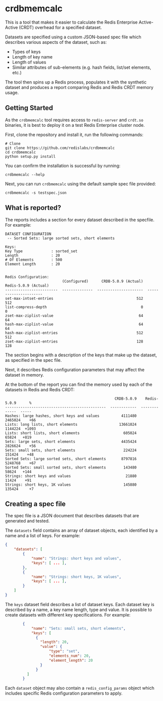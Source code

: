 # crdbmemcalc

This is a tool that makes it easier to calculate the Redis Enterprise
Active-Active (CRDT) overhead for a specified dataset.

Datasets are specified using a custom JSON-based spec file which describes
various aspects of the dataset, such as:

* Types of keys
* Length of key name
* Length of values
* Similar attributes of sub-elements (e.g. hash fields, list/set elements,
  etc.)

The tool then spins up a Redis process, populates it with the synthetic dataset
and produces a report comparing Redis and Redis CRDT memory usage.

## Getting Started

As the `crdbmemcalc` tool requires access to `redis-server` and `crdt.so`
binaries, it is best to deploy it on a test Redis Enterprise cluster node.

First, clone the repository and install it, run the following commands:

    # Clone
    git clone https://github.com/redislabs/crdbmemcalc
    cd crdbmemcalc
    python setup.py install

You can confirm the installation is successful by running:

    crdbmemcalc --help

Next, you can run `crdbmemcalc` using the default sample spec file provided:

    crdbmemcalc -s testspec.json

## What is reported?

The reports includes a section for every dataset described in the specfile. For
example:

```
DATASET CONFIGURATION
 -- Sorted Sets: large sorted sets, short elements

Keys:
Key Type             : sorted_set
Length               : 20
# Of Elements        : 500
Element Length       : 20


Redis Configuration:
                          (Configured)      CRDB-5.0.9 (Actual)    Redis-5.0.9 (Actual)
------------------------  --------------  ---------------------  ----------------------
set-max-intset-entries                                      512                     512
list-compress-depth                                           0                       0
zset-max-ziplist-value                                       64                      64
hash-max-ziplist-value                                       64                      64
hash-max-ziplist-entries                                    512                     512
zset-max-ziplist-entries                                    128                     128
```

The section begins with a description of the keys that make up the dataset, as
specified in the spec file.

Next, it describes Redis configuration parameters that may affect the dataset in
memory.

At the bottom of the report you can find the memory used by each of the datasets
in Redis and Redis CRDT:

```
                                                  CRDB-5.0.9    Redis-5.0.9      %
----------------------------------------------  ------------  -------------  -----
Hashes: large hashes, short keys and values          4111480        2465024    +66
Lists: long lists, short elements                   13661024        1144224  +1093
Lists: short lists, short elements                    605024          65824   +819
Sets: large sets, short elements                     4435424        2826624    +56
Sets: small sets, short elements                      224224         151424    +48
Sorted Sets: large sorted sets, short elements       8797816        5248768    +67
Sorted Sets: small sorted sets, short elements        143480          58624   +144
Strings: short keys and values                         21880          11424    +91
Strings: short keys, 1K values                        145880         135424     +7
```

## Creating a spec file

The spec file is a JSON document that describes datasets that are generated and
tested.

The `datasets` field contains an array of dataset objects, each identified by a
name and a list of keys. For example:

```json
{
    "datasets": [
        { 
            "name": "Strings: short keys and values",
            "keys": [ ... ],
        },
        { 
            "name": "Strings: short keys, 1K values",
            "keys": [ ... ],
        }
    ]
}
```

The `keys` dataset field describes a list of dataset keys. Each dataset key is
described by a name, a key name length, type and value. It is possible to create
datasets with different key specifications. For example:

```json
        { 
            "name": "Sets: small sets, short elements",
            "keys": [
              {
                "length": 20,
                "value": {
                    "type": "set",
                    "elements_num": 20,
                    "element_length": 20
                }
              }
          ]
        }
```

Each `dataset` object may also contain a `redis_config_params` object which
includes specific Redis configuration parameters to apply.

